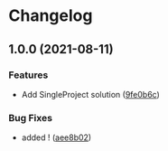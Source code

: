 # Changelog

## 1.0.0 (2021-08-11)


### Features

* Add SingleProject solution ([9fe0b6c](https://www.github.com/creste/release-please-csharp/commit/9fe0b6ccb149564339138264e04140bdbdfcc195))


### Bug Fixes

* added ! ([aee8b02](https://www.github.com/creste/release-please-csharp/commit/aee8b02a2975cc5ba61f5aec0d947b2998f88923))
